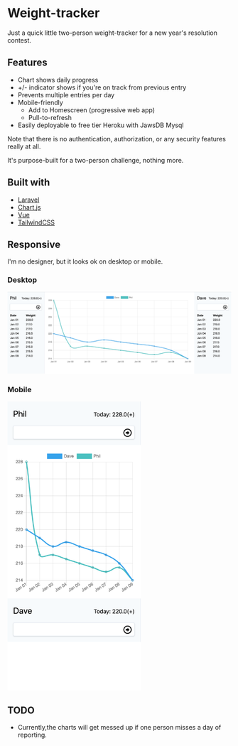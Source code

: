 # Weight-tracker

Just a quick little two-person weight-tracker for a new year's resolution contest.

## Features

- Chart shows daily progress
- +/- indicator shows if you're on track from previous entry
- Prevents multiple entries per day
- Mobile-friendly
  - Add to Homescreen (progressive web app)
  - Pull-to-refresh
- Easily deployable to free tier Heroku with JawsDB Mysql

Note that there is no authentication, authorization, or any security features really at all.

It's purpose-built for a two-person challenge, nothing more.

## Built with

- [Laravel](https://laravel.com/)
- [Chart.js](https://www.chartjs.org/)
- [Vue](https://vuejs.org/)
- [TailwindCSS](https://tailwindcss.com/)

## Responsive

I'm no designer, but it looks ok on desktop or mobile.

### Desktop
![Desktop screenshot](https://raw.githubusercontent.com/dsamojlenko/weight-tracker/master/screenshots/desktop.png)

### Mobile

<img src="https://raw.githubusercontent.com/dsamojlenko/weight-tracker/master/screenshots/mobile.png" width="300">

## TODO

- Currently,the charts will get messed up if one person misses a day of reporting.